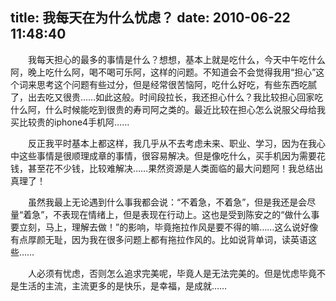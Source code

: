 title: 我每天在为什么忧虑？
date: 2010-06-22 11:48:40
---

　　我每天担心的最多的事情是什么？想想，基本上就是吃什么，今天中午吃什么阿，晚上吃什么阿，喝不喝可乐阿，这样的问题。不知道会不会觉得我用“担心”这个词来思考这个问题有些过分，但是经常很苦恼阿，吃什么好吃，有些东西吃腻了，出去吃又很贵……如此这般。时间段拉长，我还担心什么？我比较担心回家吃什么阿，什么时候能吃到很贵的寿司阿之类的。最近比较在担心怎么说服父母给我买比较贵的iphone4手机阿……

　　反正我平时基本上都这样，我几乎从不去考虑未来、职业、学习，因为在我心中这些事情是很顺理成章的事情，很容易解决。但是像吃什么，买手机因为需要花钱，甚至花不少钱，比较难解决……果然资源是人类面临的最大问题阿！我总结出真理了！

　　虽然我最上无论遇到什么事我都会说：“不着急，不着急”，但是我还是会尽量“着急”，不表现在情绪上，但是表现在行动上。这也是受到陈安之的“做什么事要立刻，马上，理解去做！”的影响，毕竟拖拉作风是要不得的嘛……这么说好像有点厚颜无耻，因为我在很多问题上都有拖拉作风的。比如说背单词，读英语这些……

　　人必须有忧虑，否则怎么追求完美呢，毕竟人是无法完美的。但是忧虑毕竟不是生活的主流，主流更多的是快乐，是幸福，是成就……